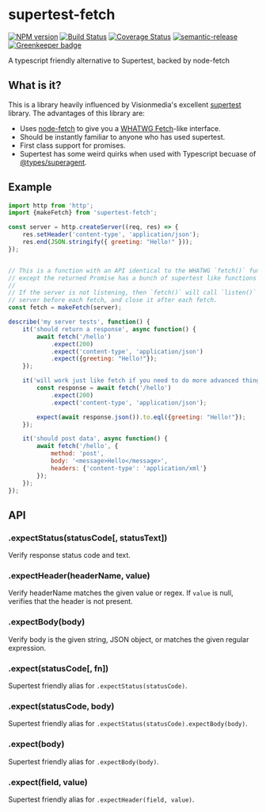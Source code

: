 # supertest-fetch

[![NPM version](https://badge.fury.io/js/supertest-fetch.svg)](https://npmjs.org/package/supertest-fetch>)
[![Build Status](https://travis-ci.org/jwalton/node-supertest-fetch.svg)](https://travis-ci.org/jwalton/node-supertest-fetch)
[![Coverage Status](https://coveralls.io/repos/jwalton/node-supertest-fetch/badge.svg)](https://coveralls.io/r/jwalton/node-supertest-fetch)
[![semantic-release](https://img.shields.io/badge/%20%20%F0%9F%93%A6%F0%9F%9A%80-semantic--release-e10079.svg)](https://github.com/semantic-release/semantic-release)
[![Greenkeeper badge](https://badges.greenkeeper.io/jwalton/node-supertest-fetch.svg)](https://greenkeeper.io/)

A typescript friendly alternative to Supertest, backed by node-fetch

## What is it?

This is a library heavily influenced by Visionmedia's excellent
[supertest](https://github.com/visionmedia/supertest) library.  The advantages
of this library are:

* Uses [node-fetch](https://github.com/bitinn/node-fetch) to give you a
  [WHATWG Fetch](https://github.github.io/fetch)-like interface.
* Should be instantly familiar to anyone who has used supertest.
* First class support for promises.
* Supertest has some weird quirks when used with Typescript becuase of
  [@types/superagent](https://github.com/DefinitelyTyped/DefinitelyTyped/issues/12044).

## Example

```js
import http from 'http';
import {makeFetch} from 'supertest-fetch';

const server = http.createServer((req, res) => {
    res.setHeader('content-type', 'application/json');
    res.end(JSON.stringify({ greeting: "Hello!" }));
});


// This is a function with an API identical to the WHATWG `fetch()` function,
// except the returned Promise has a bunch of supertest like functions on it.
//
// If the server is not listening, then `fetch()` will call `listen()` on the
// server before each fetch, and close it after each fetch.
const fetch = makeFetch(server);

describe('my server tests', function() {
    it('should return a response', async function() {
        await fetch('/hello')
            .expect(200)
            .expect('content-type', 'application/json')
            .expect({greeting: "Hello!"});
    });

    it('will work just like fetch if you need to do more advanced things', async function() {
        const response = await fetch('/hello')
            .expect(200)
            .expect('content-type', 'application/json');

        expect(await response.json()).to.eql({greeting: "Hello!"});
    });

    it('should post data', async function() {
        await fetch('/hello', {
            method: 'post',
            body: '<message>Hello</message>',
            headers: {'content-type': 'application/xml'}
        });
    });
});
```

## API

### .expectStatus(statusCode[, statusText])

Verify response status code and text.

### .expectHeader(headerName, value)

Verify headerName matches the given value or regex.  If `value` is null,
verifies that the header is not present.

### .expectBody(body)

Verify body is the given string, JSON object, or matches the given regular expression.

### .expect(statusCode[, fn])

Supertest friendly alias for `.expectStatus(statusCode)`.

### .expect(statusCode, body)

Supertest friendly alias for `.expectStatus(statusCode).expectBody(body)`.

### .expect(body)

Supertest friendly alias for `.expectBody(body)`.

### .expect(field, value)

Supertest friendly alias for `.expectHeader(field, value)`.
